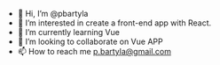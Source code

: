 - 👋 Hi, I’m @pbartyla
- 👀 I’m interested in create a front-end app with React.
- 🌱 I’m currently learning Vue
- 💞️ I’m looking to collaborate on Vue APP
- 📫 How to reach me p.bartyla@gmail.com

<!---
pbartyla/pbartyla is a ✨ special ✨ repository because its `README.md` (this file) appears on your GitHub profile.
You can click the Preview link to take a look at your changes.
--->
